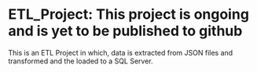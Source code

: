 # ETL_Project: This project is ongoing and is yet to be published to github
This is an ETL Project in which, data is extracted from JSON files and transformed and the loaded to a SQL Server.
